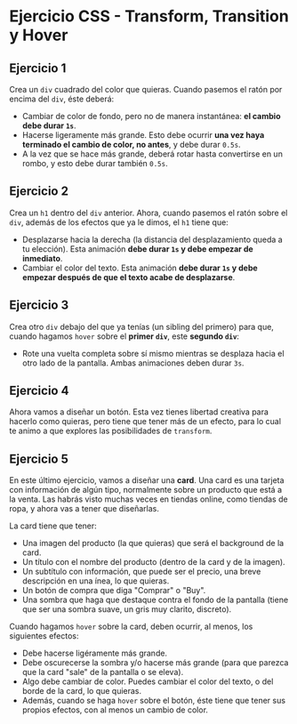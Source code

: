 
# Ejercicio CSS - Transform, Transition y Hover

## Ejercicio 1
Crea un `div` cuadrado del color que quieras. Cuando pasemos el ratón por encima del `div`, éste deberá:
- Cambiar de color de fondo, pero no de manera instantánea: **el cambio debe durar `1s`**.
- Hacerse ligeramente más grande. Esto debe ocurrir **una vez haya terminado el cambio de color, no antes**, y debe durar `0.5s`.
- A la vez que se hace más grande, deberá rotar hasta convertirse en un rombo, y esto debe durar también `0.5s`.

## Ejercicio 2
Crea un `h1` dentro del `div` anterior. Ahora, cuando pasemos el ratón sobre el `div`, además de los efectos que ya le dimos, el `h1` tiene que:
- Desplazarse hacia la derecha (la distancia del desplazamiento queda a tu elección). Esta animación **debe durar `1s` y debe empezar de inmediato**.
- Cambiar el color del texto. Esta animación **debe durar `1s` y debe empezar después de que el texto acabe de desplazarse**.

## Ejercicio 3
Crea otro `div` debajo del que ya tenías (un sibling del primero) para que, cuando hagamos `hover` sobre el **primer `div`**, este **segundo `div`**:
- Rote una vuelta completa sobre sí mismo mientras se desplaza hacia el otro lado de la pantalla. Ambas animaciones deben durar `3s`.

## Ejercicio 4
Ahora vamos a diseñar un botón. Esta vez tienes libertad creativa para hacerlo como quieras, pero tiene que tener más de un efecto, para lo cual te animo a que explores las posibilidades de `transform`.

## Ejercicio 5
En este último ejercicio, vamos a diseñar una **card**. Una card es una tarjeta con información de algún tipo, normalmente sobre un producto que está a la venta. Las habrás visto muchas veces en tiendas online, como tiendas de ropa, y ahora vas a tener que diseñarlas.

La card tiene que tener:
- Una imagen del producto (la que quieras) que será el background de la card.
- Un título con el nombre del producto (dentro de la card y de la imagen).
- Un subtítulo con información, que puede ser el precio, una breve descripción en una ínea, lo que quieras.
- Un botón de compra que diga "Comprar" o "Buy".
- Una sombra que haga que destaque contra el fondo de la pantalla (tiene que ser una sombra suave, un gris muy clarito, discreto).

Cuando hagamos `hover` sobre la card, deben ocurrir, al menos, los siguientes efectos:
- Debe hacerse ligéramente más grande.
- Debe oscurecerse la sombra y/o hacerse más grande (para que parezca que la card "sale" de la pantalla o se eleva).
- Algo debe cambiar de color. Puedes cambiar el color del texto, o del borde de la card, lo que quieras.
- Además, cuando se haga `hover` sobre el botón, éste tiene que tener sus propios efectos, con al menos un cambio de color.